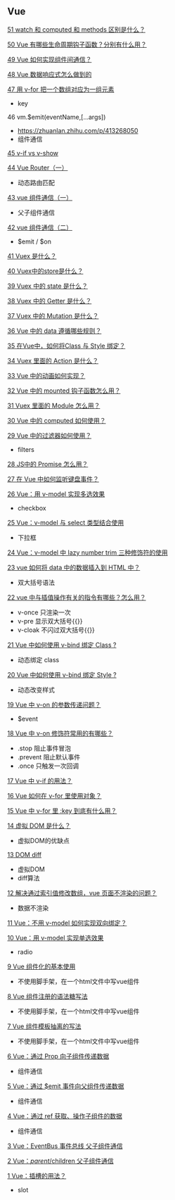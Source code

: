 ## Vue

[51 watch 和 computed 和 methods 区别是什么？](https://zhuanlan.zhihu.com/p/409136716)

[50 Vue 有哪些生命周期钩子函数？分别有什么用？](https://zhuanlan.zhihu.com/p/409140744)

[49 Vue 如何实现组件间通信？](https://zhuanlan.zhihu.com/p/409301173)

[48 Vue 数据响应式怎么做到的](https://zhuanlan.zhihu.com/p/409302782)

[47 用 v-for 把一个数组对应为一组元素](https://zhuanlan.zhihu.com/p/409498792)

* key

46 vm.$emit(eventName,[...args])

* https://zhuanlan.zhihu.com/p/413268050
* 组件通信

[45 v-if vs v-show](https://zhuanlan.zhihu.com/p/413416495)

[44 Vue Router（一）](https://zhuanlan.zhihu.com/p/413492124)

* 动态路由匹配

[43 vue 组件通信（一）](https://zhuanlan.zhihu.com/p/413882166)

* 父子组件通信

[42 vue 组件通信（二）](https://zhuanlan.zhihu.com/p/414694073)

* $emit / $on

[41 Vuex 是什么？](https://zhuanlan.zhihu.com/p/414707996)

[40 Vuex中的store是什么？](https://zhuanlan.zhihu.com/p/414856578)

[39 Vuex 中的 state 是什么？](https://zhuanlan.zhihu.com/p/414960727)

[38 Vuex 中的 Getter 是什么？](https://zhuanlan.zhihu.com/p/414984787)

[37 Vuex 中的 Mutation 是什么？](https://zhuanlan.zhihu.com/p/415741221)

[36 Vue 中的 data 遵循哪些规则？](https://zhuanlan.zhihu.com/p/416837583)

[35 在Vue中，如何将Class 与 Style 绑定？](https://zhuanlan.zhihu.com/p/417198598)

[34 Vuex 里面的 Action 是什么？](https://zhuanlan.zhihu.com/p/417231815)

[33 Vue 中的动画如何实现？](https://zhuanlan.zhihu.com/p/418015309)

[32 Vue 中的 mounted 钩子函数怎么用？](https://zhuanlan.zhihu.com/p/419358051)

[31 Vuex 里面的 Module 怎么用？](https://zhuanlan.zhihu.com/p/419498049)

[30 Vue 中的 computed 如何使用？](https://zhuanlan.zhihu.com/p/419506345)

[29 Vue 中的过滤器如何使用？](https://zhuanlan.zhihu.com/p/424216171)

* filters

[28 JS中的 Promise 怎么用？](https://zhuanlan.zhihu.com/p/435555341)

[27 在 Vue 中如何监听键盘事件？](https://zhuanlan.zhihu.com/p/441522241)

[26 Vue：用 v-model 实现多选效果](https://zhuanlan.zhihu.com/p/491975740)

- checkbox

[25 Vue：v-model 与 select 类型结合使用](https://zhuanlan.zhihu.com/p/492318927)

- 下拉框

[24 Vue：v-model 中 lazy number trim 三种修饰符的使用](https://zhuanlan.zhihu.com/p/492332191)

[23 vue 如何将 data 中的数据插入到 HTML 中？](https://zhuanlan.zhihu.com/p/467444993)

* 双大括号语法

[22 vue 中与插值操作有关的指令有哪些？怎么用？](https://zhuanlan.zhihu.com/p/467885581)

* v-once 只渲染一次
* v-pre 显示双大括号{{}}
* v-cloak 不闪过双大括号{{}}

[21 Vue 中如何使用 v-bind 绑定 Class ?](https://zhuanlan.zhihu.com/p/469655669)

* 动态绑定 class

[20 Vue 中如何使用 v-bind 绑定 Style ?](https://zhuanlan.zhihu.com/p/470454150)

* 动态改变样式

[19 Vue 中 v-on 的参数传递问题？](https://zhuanlan.zhihu.com/p/473146467)

* $event

[18 Vue 中 v-on 修饰符常用的有哪些？](https://zhuanlan.zhihu.com/p/476626798)

* .stop 阻止事件冒泡
* .prevent 阻止默认事件
* .once 只触发一次回调

[17 Vue 中 v-if 的用法？](https://zhuanlan.zhihu.com/p/476634428)

[16 Vue 如何在 v-for 里使用对象？](https://zhuanlan.zhihu.com/p/478573911)

[15 Vue 中 v-for 里 :key 到底有什么用？](https://zhuanlan.zhihu.com/p/480038193)

[14 虚拟 DOM 是什么？](https://zhuanlan.zhihu.com/p/480051950)

* 虚拟DOM的优缺点

[13 DOM diff](https://zhuanlan.zhihu.com/p/480394858)

* 虚拟DOM
* diff算法

[12 解决通过索引值修改数组，vue 页面不渲染的问题？](https://zhuanlan.zhihu.com/p/488490750)

* 数据不渲染

[11 Vue：不用 v-model 如何实现双向绑定？](https://zhuanlan.zhihu.com/p/491892428)

[10 Vue：用 v-model 实现单选效果](https://zhuanlan.zhihu.com/p/491939677)

* radio

[9 Vue 组件化的基本使用](https://zhuanlan.zhihu.com/p/495709904)

- 不使用脚手架，在一个html文件中写vue组件

[8 Vue 组件注册的语法糖写法](https://zhuanlan.zhihu.com/p/495748814)

- 不使用脚手架，在一个html文件中写vue组件

[7 Vue 组件模板抽离的写法](https://zhuanlan.zhihu.com/p/495754089)

- 不使用脚手架，在一个html文件中写vue组件

[6 Vue：通过 Prop 向子组件传递数据](https://zhuanlan.zhihu.com/p/497040683)

- 组件通信

[5 Vue：通过 $emit 事件向父组件传递数据](https://zhuanlan.zhihu.com/p/497083184)

- 组件通信

[4 Vue：通过 ref 获取、操作子组件的数据](https://zhuanlan.zhihu.com/p/497207400)

- 组件通信

[3 Vue：EventBus 事件总线 父子组件通信](https://zhuanlan.zhihu.com/p/497819604)

[2 Vue：$parent/$children 父子组件通信](https://zhuanlan.zhihu.com/p/497848997)

[1 Vue：插槽的用法？](https://zhuanlan.zhihu.com/p/508338207)

- slot